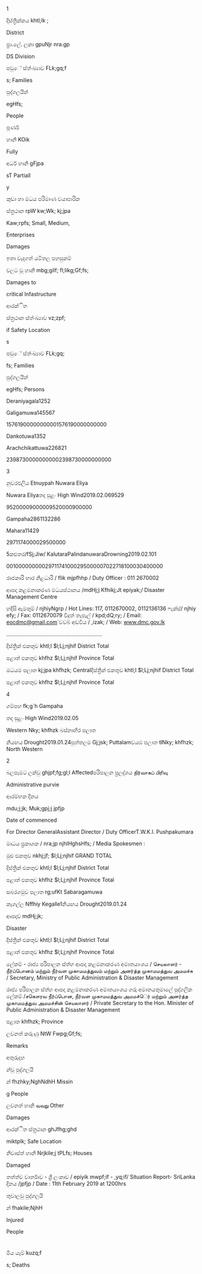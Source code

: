 1

දිස්ත්‍රික්කය khtl;lk ;

District

ප්‍රා.ලේ. ලකා gpuNjr nra.gp

DS Division

පවුේ ස්ත්‍ංඛ්‍යාව FLk;gq;f

s; Families

පුද්ගලයින්

egHfs;

People

පූර්ණ

හානි KOik

Fully

අර්ධ හානි gFjpa

sT Partiall

y

කුඩා හා මධය පරිමාණ වයාපාරික

ස්ත්‍රථාන rpW kw;Wk; kj;jpa

Kaw;rpfs; Small, Medium,

Enterprises

Damages

ඉතා වැදගත් යටිතල පහසුකම්

වලට වූ හානි mbg;gilf; fl;likg;Gf;fs;

Damages to

critical Infastructure

ආරක්ිත

ස්ත්‍රථාන ස්ත්‍ංඛ්‍යාව vz;zpf;

if Safety Location

s

පවුේ ස්ත්‍ංඛ්‍යාව FLk;gq;

fs; Families

පුද්ගලයින්

egHfs; Persons

Deraniyagala1252

Galigamuwa145567

15761900000000001576190000000000

Dankotuwa1352

Arachchikattuwa226821

23987300000000002398730000000000

3

නුවරඑලිය Etnuypah Nuwara Eliya

Nuwara Eliyaතද සුළං High Wind2019.02.069529

95200009000009520000900000

Gampaha2861132286

Mahara11429

2971174000029500000

5කළුතර/fSj;Jiw/ KalutaraPalindanuwaraDrowning2019.02.101

00100000000029711741000295000007022718100030400000

රාජකාරි භාර නිළධාරි / flik mjpfhhp / Duty Officer : 011 2670002

ආපදා කළමනාකරණ මධයස්ථානය /mdHj;j Kfhikj;Jt epiyak;/ Disaster Management Centre

හදිසි ඇමතුම් / njhiyNgrp / Hot Lines: 117, 0112670002, 0112136136 ෆැක්ස්/ njhiy efy; / Fax: 0112670079 විදුත් තැපැල් / kpd;dQ;ry; / Email: eocdmc@gmail.com`වවබ් අඩවිය / ,izak; / Web: www.dmc.gov.lk

……………….……………………………………..

දිස්ත්‍රික් එකතුව khtl;l $l;Lj;njhif District Total

පළාත් ඵකතුව khfhz $l;Lj;njhif Province Total

මධයම පලාත kj;jpa khfhzk; Centralදිස්ත්‍රික් එකතුව khtl;l $l;Lj;njhif District Total

පළාත් ඵකතුව khfhz $l;Lj;njhif Province Total

4

ගම්පහ fk;g`h Gampaha

තද සුළං High Wind2019.02.05

Western Nky; khfhzk බස්නාහිර පලාත

නියඟය Drought2019.01.24පුත්තලම Gj;jsk; Puttalamවයඹ පලාත tlNky; khfhzk; North Western

2

බලපෑමට ලක්වු ghjpf;fg;gl;l Affectedපරිපාලන ප්‍රලද්ශය நிர்வாகப் பிரிவு

Administrative purvie

ආරම්භක දිනය

mdu;j;jk; Muk;gpj;j jpfjp

Date of commenced

For Director GeneralAssistant Director / Duty OfficerT.W.K.I. Pushpakumara

මාධය ප්‍රකාශක / nra;jp njhlHghsHfs; / Media Spokesmen :

මුළු එකතුව nkhj;jf; $l;Lj;njhif GRAND TOTAL

දිස්ත්‍රික් එකතුව khtl;l $l;Lj;njhif District Total

පළාත් ඵකතුව khfhz $l;Lj;njhif Province Total

සබරගමුව පලාත rg;ufKt Sabaragamuwa

කෑගල්ල Nffhiy Kegalle1නියඟය Drought2019.01.24

ආපදාව mdHj;jk;

Disaster

දිස්ත්‍රික් එකතුව khtl;l $l;Lj;njhif District Total

පළාත් ඵකතුව khfhz $l;Lj;njhif Province Total

ලේකම් - රාජ්‍ය පරිපාලන ස්ත්‍හ ආපදා කළමනාකරණ අමාතයාංශය / செயலாளர் - நீர்ப்பாெனம் மற்றும் நீர்வள முகாமமத்துவம் மற்றும் அனர்த்த முகாமமத்துவ அமமச்சு / Secretary, Ministry of Public Administration & Disaster Management

රාජ්‍ය පරිපාලන ස්ත්‍හ ආපදා කළමනාකරණ අමාතයාංශය ගරු අමාතයතුමාලේ පුද්ගලික ලේකම් /சகௌரவ நீர்ப்பாென, நீர்வள முகாமமத்துவ அமமச்ெர் மற்றும் அனர்த்த முகாமமத்துவ அமமச்சின் செயலாளர் / Private Secretary to the Hon. Minister of Public Administration & Disaster Management

පළාත khfhzk; Province

ලවනත් කරුණු NtW Fwpg;Gf;fs;

Remarks

අතුරුදහ

න්වූ පුද්ගලයි

න් fhzhky;NghNdhH Missin

g People

ලවනත් හානි வவ​று Other

Damages

ආරක්ිත ස්ත්‍රථාන ghJfhg;ghd

miktplk; Safe Location

නිවාස්ත්‍ හානි Nrjkile;j tPLfs; Houses

Damaged

තත්ත්ව වාර්තාව - ශ්‍රී ලංකාව / epiyik mwpf;if - ,yq;if/ Situation Report- SriLanka දිනය /jpfjp / Date : 11th February 2019 at 1200hrs

තුවාලවු පුද්ගලයි

න් fhakile;NjhH

Injured

People

#

මිය යෑම් kuzq;f

s; Deaths